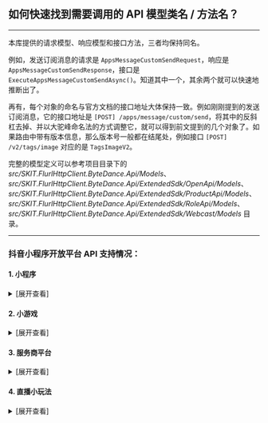 ﻿## 如何快速找到需要调用的 API 模型类名 / 方法名？

---

本库提供的请求模型、响应模型和接口方法，三者均保持同名。

例如，发送订阅消息的请求是 `AppsMessageCustomSendRequest`，响应是 `AppsMessageCustomSendResponse`，接口是 `ExecuteAppsMessageCustomSendAsync()`。知道其中一个，其余两个就可以快速地推断出了。

再有，每个对象的命名与官方文档的接口地址大体保持一致。例如刚刚提到的发送订阅消息，它的接口地址是 `[POST] /apps/message/custom/send`，将其中的反斜杠去掉、并以大驼峰命名法的方式调整它，就可以得到前文提到的几个对象了。如果路由中带有版本信息，那么版本号一般都在结尾处，例如接口 `[POST] /v2/tags/image` 对应的是 `TagsImageV2`。

完整的模型定义可以参考项目目录下的 _src/SKIT.FlurlHttpClient.ByteDance.Api/Models_、_src/SKIT.FlurlHttpClient.ByteDance.Api/ExtendedSdk/OpenApi/Models_、_src/SKIT.FlurlHttpClient.ByteDance.Api/ExtendedSdk/ProductApi/Models_、_src/SKIT.FlurlHttpClient.ByteDance.Api/ExtendedSdk/RoleApi/Models_、_src/SKIT.FlurlHttpClient.ByteDance.Api/ExtendedSdk/Webcast/Models_ 目录。

---

### 抖音小程序开放平台 API 支持情况：

#### 1. 小程序

<details>

<summary>[展开查看]</summary>

|     |                抖音 API                |         备注         |
| :-: | :------------------------------------: | :------------------: |
|  √  |              接口调用凭证              |                      |
|  √  |                  登录                  |                      |
|  √  |                数据缓存                |                      |
|  √  |                  分享                  |                      |
|  √  |                  客服                  |                      |
|  ×  |          <del>交易系统</del>           | 异构协议，需独立模块 |
|  √  |                 二维码                 |                      |
|  √  |                内容安全                |                      |
|  √  |                 课程库                 |                      |
|  √  |                担保支付                |                      |
|  √  |                  评价                  |                      |
|  √  |                订阅消息                |                      |
|  √  |         其它：直播间自定义封面         |                      |
|  √  | 其它：抖音开放平台与小程序视频打通能力 |                      |
|  √  |             小程序推广计划             |                      |
|  √  |                  挂载                  |                      |
|  √  |                  分发                  |                      |
|  √  |             引导关注抖音号             |                      |
|  √  |                数据分析                |                      |

</details>

#### 2. 小游戏

<details>

<summary>[展开查看]</summary>

|     |   抖音 API   | 备注 |
| :-: | :----------: | :--: |
|  √  | 接口调用凭证 |      |
|  √  |     登录     |      |
|  √  |   数据缓存   |      |
|  √  |    二维码    |      |
|  √  |   订阅消息   |      |

</details>

#### 3. 服务商平台

<details>

<summary>[展开查看]</summary>

|     |        抖音 API        | 备注 |
| :-: | :--------------------: | :--: |
|  √  |      授权相关接口      |      |
|  √  |      域名相关接口      |      |
|  √  |      模板管理接口      |      |
|  √  |    代商家管理小程序    |      |
|  √  |    代商家管理小程序    |      |
|  √  | 代商家入驻抖音开放平台 |      |

</details>

#### 4. 直播小玩法

<details>

<summary>[展开查看]</summary>

|     | 抖音 API | 备注 |
| :-: | :------: | :--: |
|  √  | 直播能力 |      |
